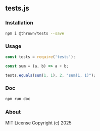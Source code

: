 ## tests.js

### Installation
```bash
npm i @thrown/tests --save
```

### Usage
```javascript
const tests = require('tests');

const sum = (a, b) => a + b;

tests.equals(sum(1, 1), 2, "sum(1, 1)");
```

### Doc
```bash
npm run doc
```

### About
MIT License
Copyright (c) 2025